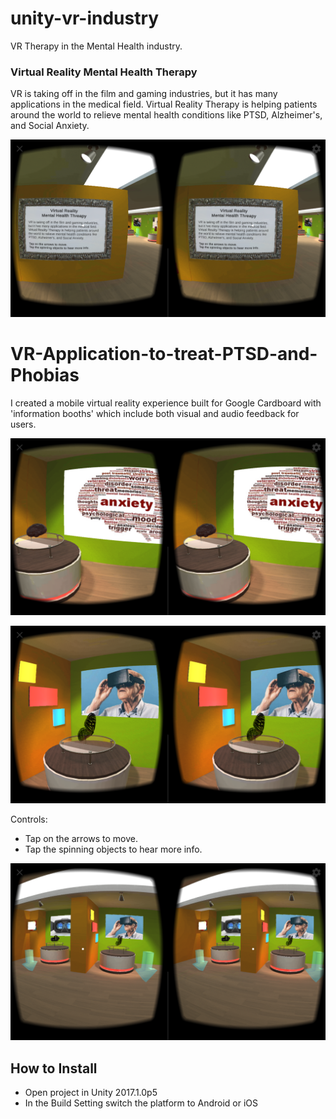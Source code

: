 # unity-vr-industry
VR Therapy in the Mental Health industry.

### Virtual Reality Mental Health Therapy
VR is taking off in the film and gaming industries, but it has many applications in the medical field. Virtual Reality Therapy is helping patients around the world to relieve mental health conditions like PTSD, Alzheimer's, and Social Anxiety.

![VR Mental Health Therapy](/screenshots/1.png?raw=true "VR Geek Apartment-02")

# VR-Application-to-treat-PTSD-and-Phobias
I created a mobile virtual reality experience built for Google Cardboard with 'information booths' which include both visual and audio feedback for users.

![VR Mental Health Therapy](/screenshots/3.png?raw=true "VR Geek Apartment-02")

![VR Mental Health Therapy](/screenshots/5.png?raw=true "VR Geek Apartment-02")

Controls: 
 * Tap on the arrows to move.
 * Tap the spinning objects to hear more info.
 
 ![VR Mental Health Therapy](/screenshots/7.png?raw=true "VR Geek Apartment-02")

## How to Install
 * Open project in Unity 2017.1.0p5 
 * In the Build Setting switch the platform to Android or iOS

